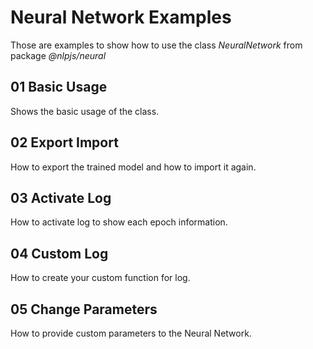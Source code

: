# Neural Network Examples

Those are examples to show how to use the class _NeuralNetwork_ from package _@nlpjs/neural_

## 01 Basic Usage
Shows the basic usage of the class.

## 02 Export Import
How to export the trained model and how to import it again.

## 03 Activate Log
How to activate log to show each epoch information.

## 04 Custom Log
How to create your custom function for log.

## 05 Change Parameters
How to provide custom parameters to the Neural Network.